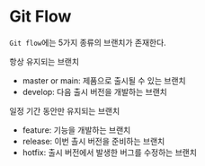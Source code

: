 # Git Flow

`Git flow`에는 5가지 종류의 브랜치가 존재한다.

항상 유지되는 브랜치

- master or main: 제품으로 출시될 수 있는 브랜치
- develop: 다음 출시 버전을 개발하는 브랜치

일정 기간 동안만 유지되는 브랜치

- feature: 기능을 개발하는 브랜치
- release: 이번 촐시 버전을 준비하는 브랜치
- hotfix: 출시 버전에서 발생한 버그를 수정하는 브랜치
